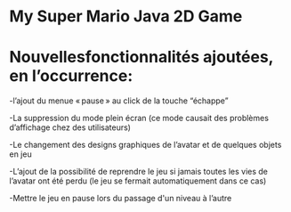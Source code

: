 # My Super Mario Java 2D Game

# Nouvellesfonctionnalités ajoutées,  en l’occurrence: 

-l’ajout du menue « pause » au click de la touche “échappe” 

-La suppression du mode plein écran (ce mode causait des problèmes d’affichage chez des utilisateurs) 

-Le changement des designs graphiques de l’avatar et de quelques objets en jeu 

-L’ajout de la possibilité de reprendre le jeu si jamais toutes les vies de l’avatar ont été perdu (le jeu se fermait automatiquement dans ce cas) 

-Mettre le jeu en pause lors du passage d'un niveau à l’autre

